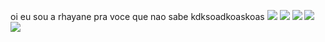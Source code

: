oi eu sou a rhayane pra voce que nao sabe kdksoadkoaskoas
![](https://media1.tenor.com/m/fSFHaHqqyhgAAAAC/blair-waldorf.gif)
![](https://media1.tenor.com/m/dLpnPn9pKjAAAAAd/katniss-everdeen-katniss.gif)
![](https://media1.tenor.com/m/L06vybJFesoAAAAC/barbie-movie-waving.gif)
![](https://media1.tenor.com/m/iT12DXVBLl8AAAAC/koopagode.gif)
![](https://media1.tenor.com/m/S018MEZBPikAAAAC/blair-waldorf.gif)

